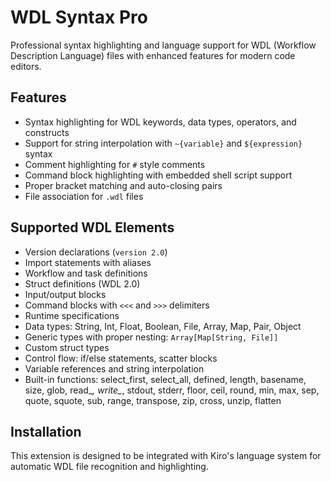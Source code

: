 # WDL Syntax Pro

Professional syntax highlighting and language support for WDL (Workflow Description Language) files with enhanced features for modern code editors.

## Features

- Syntax highlighting for WDL keywords, data types, operators, and constructs
- Support for string interpolation with `~{variable}` and `${expression}` syntax
- Comment highlighting for `#` style comments
- Command block highlighting with embedded shell script support
- Proper bracket matching and auto-closing pairs
- File association for `.wdl` files

## Supported WDL Elements

- Version declarations (`version 2.0`)
- Import statements with aliases
- Workflow and task definitions
- Struct definitions (WDL 2.0)
- Input/output blocks
- Command blocks with `<<<` and `>>>` delimiters
- Runtime specifications
- Data types: String, Int, Float, Boolean, File, Array, Map, Pair, Object
- Generic types with proper nesting: `Array[Map[String, File]]`
- Custom struct types
- Control flow: if/else statements, scatter blocks
- Variable references and string interpolation
- Built-in functions: select_first, select_all, defined, length, basename, size, glob, read_*, write_*, stdout, stderr, floor, ceil, round, min, max, sep, quote, squote, sub, range, transpose, zip, cross, unzip, flatten

## Installation

This extension is designed to be integrated with Kiro's language system for automatic WDL file recognition and highlighting.